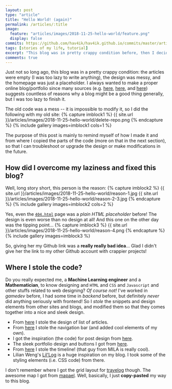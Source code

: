 ```yaml
---
layout: post
type: "article"
title: "Hello World! (again)"
permalink: /articles/:title
image:
  feature: "articles/images/2018-11-25-hello-world/feature.png"
  display: false
commits: https://github.com/hav4ik/hav4ik.github.io/commits/master/articles/_posts/2018-11-25-hello-world.md
tags: [stories of my life, tutorial]
excerpt: "This blog was in pretty crappy condition before, then I decided to make it great again. Here is the story..."
comments: true
---
```


Just not so long ago, this blog was in a pretty crappy condition: the articles were empty (I was too lazy to write anything), the design was messy, and the homepage was just a placeholder. I always wanted to make a proper online blog/portfolio since many sources (e.g. [here][why-portfolio-1], [here][why-portfolio-2], and [here][why-portfolio-3]) suggests countless of reasons why a blog might be a good thing generally, but I was too lazy to finish it.

The old code was a mess -- it is impossible to modify it, so I did the following with my old site:
{% capture imblock1 %}
    {{ site.url }}/articles/images/2018-11-25-hello-world/delete-repo.png
{% endcapture %}
{% include gallery images=imblock1 cols=1 %}

The purpose of this post is mainly to remind myself of how I made it and from where I copied the parts of the code (more on that in the next section), so that I can troubleshoot or upgrade the design or make modifications in the future.

## How did I overcome my laziness and fixed this blog?

Well, long story short, this person is the reason:
{% capture imblock2 %}
    {{ site.url }}/articles/images/2018-11-25-hello-world/reason-1.jpg
    {{ site.url }}/articles/images/2018-11-25-hello-world/reason-2-3.jpg
{% endcapture %}
{% include gallery images=imblock2 cols=2 %}

Yes, even the [`404.html`][p404] page was a *plain HTML placeholder* before! The design is even worse than no design at all!
And this one on the other day was the tipping point...
{% capture imblock3 %}
    {{ site.url }}/articles/images/2018-11-25-hello-world/reason-4.png
{% endcapture %}
{% include gallery images=imblock3 %}

So, giving her my Github link was a **really really bad idea**... Glad I didn't give her the link to my other Github account with crappier projects!


## Where I stole the code?

Do you really expected me, a **Machine Learning engineer** and a **Mathematician**, to know designing and `HTML` and `CSS` and `Javascript` and other stuffs related to web designing? *Of course not!* I've worked in *gamedev* before, I had some time in *backend* before, but definitely *never* did anything seriously with frontend! So I *stole* the snippets and design elements from other sites and blogs, and modified them so that they comes together into a nice and sleek design.

*  From [here][article-list] I stole the design of list of articles.
*  From [here][navbar] I stole the navigation bar (and added cool elements of my own).
*  I got the inspiration (the code) for post design from [here][post-design].
*  The sleek portfolio design and buttons I got from [here][portfolio].
*  From [here][liam-fedus] I stole the timeline! (that guy from MILA is really cool).
*  Lilian Weng's [Lil'Log][lillog] is a huge inspiration on my blog. I took some of the styling elements (i.e. CSS code) from there.

I don't remember where I got the grid layout for [travelog][travelog] though. The awesome map I got from [mapael][mapael]. Well, basically, I just **copy-pasted** my way to this blog.


[mapael]: https://www.vincentbroute.fr/mapael/
[travelog]: /travelog
[p404]: /404.html
[portfolio]: https://sproogen.github.io/modern-resume-theme/
[article-list]: https://nathanrooy.github.io/
[navbar]: http://jekyllthemes.org/themes/voyager/
[post-design]: http://jekyllthemes.org/themes/moon/
[liam-fedus]: http://acsweb.ucsd.edu/~wfedus/
[why-portfolio-1]: https://towardsdatascience.com/how-to-build-a-data-science-portfolio-5f566517c79c
[why-portfolio-2]: http://varianceexplained.org/r/start-blog/
[why-portfolio-3]: https://www.superdatascience.com/why-ds-should-write-more/
[lillog]: https://lilianweng.github.io/lil-log/
